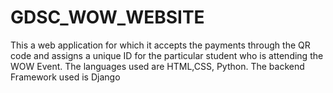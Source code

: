 # GDSC_WOW_WEBSITE

This a web application for which it accepts the payments through the QR code and assigns a unique ID for the particular student who is attending the WOW Event.
The languages used are HTML,CSS, Python. The backend Framework used is Django
